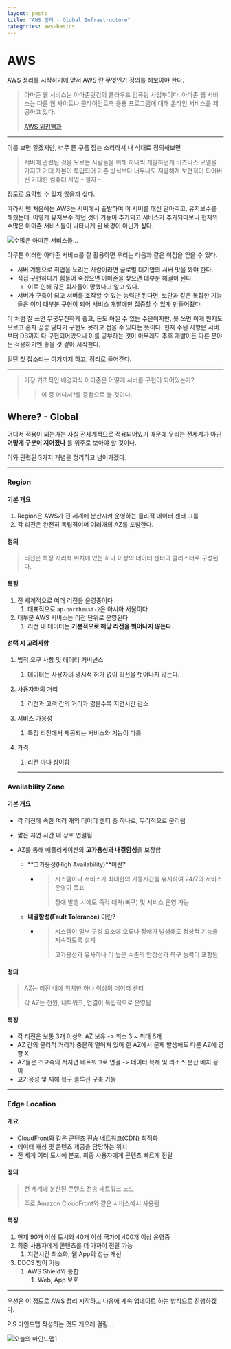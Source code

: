 ```yaml
---
layout: posts
title: "AWS 정리 - Global Infrastructure"
categories: aws-basics
---
```


# AWS

AWS 정리를 시작하기에 앞서 AWS 란 무엇인가 정의를 해보아야 한다.

> 아마존 웹 서비스는 아마존닷컴의 클라우드 컴퓨팅 사업부이다. 아마존 웹 서비스는 다른 웹 사이트나 클라이언트측 응용 프로그램에 대해 온라인 서비스를 제공하고 있다. 
>
> [AWS 위키백과](https://ko.wikipedia.org/wiki/%EC%95%84%EB%A7%88%EC%A1%B4_%EC%9B%B9_%EC%84%9C%EB%B9%84%EC%8A%A4)

---

이를 보면 알겠지만, 너무 뜬 구름 잡는 소리라서 내 식대로 정의해보면

> 서버에 관련된 것을 모르는 사람들을 위해 하나씩 개발하던게 비즈니스 모델을 가지고 거대 자본이 투입되어 기존 방식보다 너무나도 저렴해져 보편적이 되어버린 거대한 컴퓨터 사업 - 필자 -

정도로 요약할 수 있지 않을까 싶다.

따라서 맨 처음에는 AWS는 서버에서 출발하여 이 서버를 대신 맡아주고, 유지보수를 해줬는데. 이렇게 유지보수 하던 것이 기능이 추가되고 서비스가 추가되다보니 현재의 수많은 아마존 서비스들이 나타나게 된 배경이 아닌가 싶다.



![수많은 아마존 서비스들...](C:\Users\TYMICT-JJH\AppData\Roaming\Typora\typora-user-images\image-20240909235140587.png)



아무튼 이러한 아마존 서비스를 잘 활용하면 우리는 다음과 같은 이점을 얻을 수 있다.

* 서버 계통으로 취업을 노리는 사람이라면 글로벌 대기업의 서버 맛을 봐야 한다.
* 직접 구현하다가 힘들어 죽겠으면 아마존을 찾으면 대부분 해결이 된다 
  * 이로 인해 많은 회사들이 망했다고 알고 있다.
* 서버가 구축이 되고 서버를 조작할 수 있는 능력만 된다면, 보안과 같은 복잡한 기능들은 이미 대부분 구현이 되어 서비스 개발에만 집중할 수 있게 만들어줬다.



이 처럼 잘 쓰면 무궁무진하게 좋고, 돈도 아낄 수 있는 수단이지만, 못 쓰면 이게 뭔지도 모르고 혼자 끙끙 앓다가 구현도 못하고 접을 수 있다는 뜻이다. 현재 주된 사항은 서버부터 DB까지 다 구현되어있으니 이를 공부하는 것이 아무래도 추후 개발이든 다른 분야든 적용하기엔 좋을 것 같아 시작한다.



일단 첫 잡소리는 여기까지 하고, 정리로 들어간다.

---

>  가장 기초적인 배경지식 아마존은 어떻게 서버를 구현이 되어있는가?
>
> > 이 중 어디서?를 중점으로 볼 것이다.

## Where? - Global

어디서 적용이 되는가는 사실 전세계적으로 적용되어있기 때문에 우리는 전세계가 아닌 **어떻게 구분이 지어졌나** 를 위주로 보아야 할 것이다.

이와 관련된 3가지 개념을 정리하고 넘어가겠다.

---

### Region

#### 기본 개요

1. Region은 AWS가 전 세계에 분산시켜 운영하는 물리적 데이터 센터 그룹
2. 각 리전은 완전히 독립적이며 여러개의 AZ를 포함한다.

#### 정의

> 리전은 특정 지리적 위치에 있는 하나 이상의 데이터 센터의 클러스터로 구성된다.

#### 특징

1. 전 세계적으로 여러 리전을 운영중이다
   1. 대표적으로 ```ap-northeast-2```은 아시아 서울이다.
2. 대부분 AWS 서비스는 리전 단위로 운영된다
   1. 리전 내 데이터는 **기본적으로 해당 리전을 벗어나지 않는다**.

#### 선택 시 고려사항

1. 법적 요구 사항 및 데이터 거버넌스

   1. 데이터는 사용자의 명시적 허가 없이 리전을 벗어나지 않는다.

2. 사용자와의 거리

   1. 리전과 고객 간의 거리가 짧을수록 지연시간 감소

3. 서비스 가용성

   1. 특정 리전에서 제공되는 서비스와 기능이 다름

4. 가격

   1. 리전 마다 상이함

   ---

   

### Availability Zone

#### 기본 개요

* 각 리전에 속한 여러 개의 데이터 센터 중 하나로, 무리적으로 분리됨

* 짧은 지연 시간 내 상호 연결됨

* AZ를 통해 애플리케이션의 **고가용성과 내결함성**을 보장함

  * **고가용성(High Availability)**이란?

    * > 시스템이나 서비스가 최대한의 가동시간을 유지하여 24/7의 서비스 운영이 목표
      >
      > 장애 발생 시에도 즉각 대처(복구) 및 서비스 운영 가능

  * **내결함성(Fault Tolerance)** 이란?

    * > 시스템이 일부 구성 요소에 오류나 장애가 발생해도 정상적 기능을 지속하도록 설계
      >
      > 고가용성과 유사하나 더 높은 수준의 안정성과 복구 능력이 포함됨

#### 정의

> AZ는 리전 내에 위치한 하나 이상의 데이터 센터
>
> 각 AZ는 전원, 네트워크, 연결이 독립적으로 운영됨

#### 특징

* 각 리전은 보통 3개 이상의 AZ 보유 -> 최소 3 ~ 최대 6개
* AZ 간의 물리적 거리가 충분히 떨어져 있어 한 AZ에서 문제 발생해도 다른 AZ에 영향 X
* AZ들은 초고속의 저지연 네트워크로 연결 -> 데이터 복제 및 리소스 분산 배치 용이
* 고가용성 및 재해 복구 솔루션 구축 가능

---



### Edge Location

#### 개요

* CloudFront와 같은 콘텐츠 전송 네트워크(CDN) 최적화
* 데이터 캐싱 및 콘텐츠 제공을 담당하는 위치
* 전 세계 여러 도시에 분포, 최종 사용자에게 콘텐츠 빠르게 전달

#### 정의

> 전 세계에 분산된 콘텐츠 전송 네트워크 노드
>
> 주로 Amazon CloudFront와 같은 서비스에서 사용됨

#### 특징

1. 현재 90개 이상 도시와 40개 이상 국가에 400개 이상 운영중
2. 최종 사용자에게 콘텐츠를 더 가까이 전달 가능
   1. 지연시간 최소화, 웹 App의 성능 개선
3. DDOS 방어 기능
   1. AWS Shield와 통합
      1. Web, App 보호

---



우선은 이 정도로 AWS 정리 시작하고 다음에 계속 업데이트 하는 방식으로 진행하겠다. 

P.S 마인드맵 작성하는 것도 개오래 걸림...

![오늘의 마인드맵1](C:\Users\TYMICT-JJH\AppData\Roaming\Typora\typora-user-images\image-20240910001047615.png)



